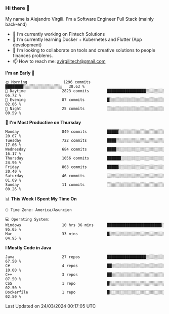 ### Hi there 👋

My name is Alejandro Virgili. I'm a Software Engineer Full Stack (mainly back-end)


- 🔭 I’m currently working on Fintech Solutions
- 🌱 I’m currently learning Docker + Kubernetes and Flutter (App development)
- 👯 I’m looking to collaborate on tools and creative solutions to people finances problems.
- 📫 How to reach me: avirgilitech@gmail.com
  
<!--START_SECTION:waka-->
**I'm an Early 🐤** 

```text
🌞 Morning                1296 commits        ████████░░░░░░░░░░░░░░░░░   30.63 % 
🌆 Daytime                2823 commits        █████████████████░░░░░░░░   66.72 % 
🌃 Evening                87 commits          █░░░░░░░░░░░░░░░░░░░░░░░░   02.06 % 
🌙 Night                  25 commits          ░░░░░░░░░░░░░░░░░░░░░░░░░   00.59 % 
```
📅 **I'm Most Productive on Thursday** 

```text
Monday                   849 commits         █████░░░░░░░░░░░░░░░░░░░░   20.07 % 
Tuesday                  722 commits         ████░░░░░░░░░░░░░░░░░░░░░   17.06 % 
Wednesday                684 commits         ████░░░░░░░░░░░░░░░░░░░░░   16.17 % 
Thursday                 1056 commits        ██████░░░░░░░░░░░░░░░░░░░   24.96 % 
Friday                   863 commits         █████░░░░░░░░░░░░░░░░░░░░   20.40 % 
Saturday                 46 commits          ░░░░░░░░░░░░░░░░░░░░░░░░░   01.09 % 
Sunday                   11 commits          ░░░░░░░░░░░░░░░░░░░░░░░░░   00.26 % 
```


📊 **This Week I Spent My Time On** 

```text
🕑︎ Time Zone: America/Asuncion

💻 Operating System: 
Windows                  10 hrs 36 mins      ████████████████████████░   95.05 % 
Mac                      33 mins             █░░░░░░░░░░░░░░░░░░░░░░░░   04.95 % 
```

**I Mostly Code in Java** 

```text
Java                     27 repos            █████████████████░░░░░░░░   67.50 % 
C#                       4 repos             ██░░░░░░░░░░░░░░░░░░░░░░░   10.00 % 
C++                      3 repos             ██░░░░░░░░░░░░░░░░░░░░░░░   07.50 % 
CSS                      1 repo              █░░░░░░░░░░░░░░░░░░░░░░░░   02.50 % 
Dockerfile               1 repo              █░░░░░░░░░░░░░░░░░░░░░░░░   02.50 % 
```




 Last Updated on 24/03/2024 00:17:05 UTC
<!--END_SECTION:waka-->
